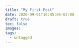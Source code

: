 ```yaml
---
title: "My First Post"
date: 2020-09-01T16:45:04-03:00
draft: true
toc: false
images:
tags:
  - untagged
---
```


